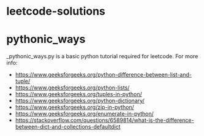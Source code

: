# leetcode-solutions

# pythonic_ways
_pythonic_ways.py is a basic python tutorial required for leetcode.
For more info:
- https://www.geeksforgeeks.org/python-difference-between-list-and-tuple/
- https://www.geeksforgeeks.org/python-lists/
- https://www.geeksforgeeks.org/tuples-in-python/
- https://www.geeksforgeeks.org/python-dictionary/
- https://www.geeksforgeeks.org/zip-in-python/
- https://www.geeksforgeeks.org/enumerate-in-python/
- https://stackoverflow.com/questions/6589814/what-is-the-difference-between-dict-and-collections-defaultdict
